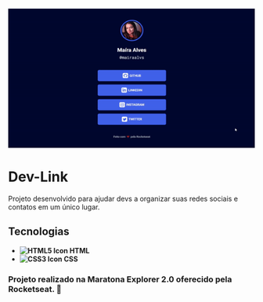 <p align="center"><img src="./assets/ezgif.com-gif-maker.gif" alt="DevLinks Show Up Gif" /></p>

# Dev-Link
Projeto desenvolvido para ajudar devs a organizar suas redes sociais e contatos em um único lugar.

## Tecnologias
- <strong><img src="https://cdn.jsdelivr.net/gh/devicons/devicon/icons/html5/html5-original.svg" alt="HTML5 Icon" style="width: 14px;"/> HTML</strong>
- <strong><img src="https://cdn.jsdelivr.net/gh/devicons/devicon/icons/css3/css3-original.svg" alt="CSS3 Icon" style="width: 14px;"/> CSS</strong>

### Projeto realizado na Maratona Explorer 2.0 oferecido pela Rocketseat. :purple_heart:
